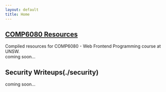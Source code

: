 ```yaml
---
layout: default
title: Home
---
```

 
## [COMP6080 Resources](./comp6080)
Compiled resources for COMP6080 - Web Frontend Programming course at UNSW.  
coming soon...

## Security Writeups(./security)
coming soon...
